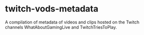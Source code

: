 # twitch-vods-metadata
A compilation of metadata of videos and clips hosted on the Twitch channels WhatAboutGamingLive and TwitchTriesToPlay.
